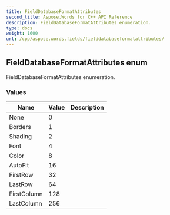 ```yaml
---
title: FieldDatabaseFormatAttributes
second_title: Aspose.Words for C++ API Reference
description: FieldDatabaseFormatAttributes enumeration.
type: docs
weight: 1600
url: /cpp/aspose.words.fields/fielddatabaseformatattributes/
---
```

## FieldDatabaseFormatAttributes enum


FieldDatabaseFormatAttributes enumeration.

### Values

| Name | Value | Description |
| --- | --- | --- |
| None | 0 |  |
| Borders | 1 |  |
| Shading | 2 |  |
| Font | 4 |  |
| Color | 8 |  |
| AutoFit | 16 |  |
| FirstRow | 32 |  |
| LastRow | 64 |  |
| FirstColumn | 128 |  |
| LastColumn | 256 |  |


